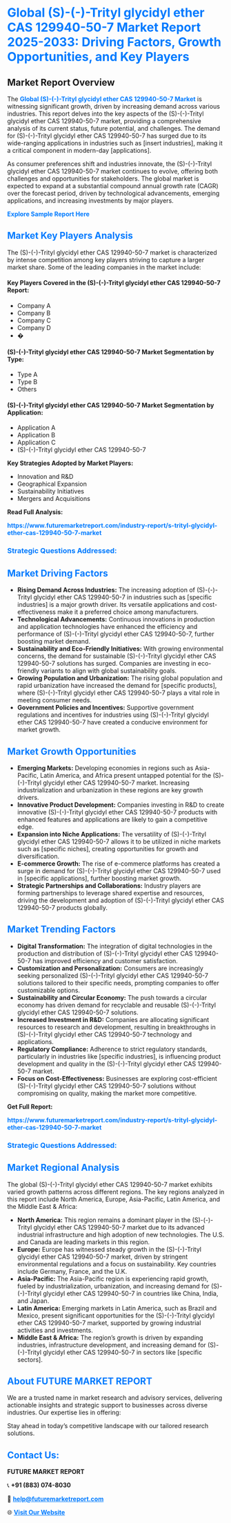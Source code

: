 <h1 style="color: #007BFF;">Global (S)-(-)-Trityl glycidyl ether CAS 129940-50-7 Market Report 2025-2033: Driving Factors, Growth Opportunities, and Key Players</h1>

<section id="overview">
<h2>Market Report Overview</h2>
<p>The <a href="https://www.futuremarketreport.com/industry-report/s-trityl-glycidyl-ether-cas-129940-50-7-market" style="color: #007BFF; text-decoration: none;"><strong>Global (S)-(-)-Trityl glycidyl ether CAS 129940-50-7 Market</strong></a> is witnessing significant growth, driven by increasing demand across various industries. This report delves into the key aspects of the (S)-(-)-Trityl glycidyl ether CAS 129940-50-7 market, providing a comprehensive analysis of its current status, future potential, and challenges. The demand for (S)-(-)-Trityl glycidyl ether CAS 129940-50-7 has surged due to its wide-ranging applications in industries such as [insert industries], making it a critical component in modern-day [applications].</p>
<p>As consumer preferences shift and industries innovate, the (S)-(-)-Trityl glycidyl ether CAS 129940-50-7 market continues to evolve, offering both challenges and opportunities for stakeholders. The global market is expected to expand at a substantial compound annual growth rate (CAGR) over the forecast period, driven by technological advancements, emerging applications, and increasing investments by major players.</p>
</section>

<section id="overview">
<p><a href="https://www.futuremarketreport.com/request-sample/reportId=116448" style="color: #007BFF; text-decoration: none;"><strong>Explore Sample Report Here</strong></a></p>
</section>

<section id="key-players">
<h2 style="color: #007BFF;">Market Key Players Analysis</h2>
<p>The (S)-(-)-Trityl glycidyl ether CAS 129940-50-7 market is characterized by intense competition among key players striving to capture a larger market share. Some of the leading companies in the market include:</p>
<h4>Key Players Covered in the (S)-(-)-Trityl glycidyl ether CAS 129940-50-7 Report:</h4>
<ul><li>Company A</li><li>Company B</li><li>Company C</li><li>Company D</li><li>�</li></ul>
<h4>(S)-(-)-Trityl glycidyl ether CAS 129940-50-7 Market Segmentation by Type:</h4>
<ul><li>Type A</li><li>Type B</li><li>Others</li></ul>

<h4>(S)-(-)-Trityl glycidyl ether CAS 129940-50-7 Market Segmentation by Application:</h4>
<ul><li>Application A</li><li>Application B</li><li>Application C</li><li>(S)-(-)-Trityl glycidyl ether CAS 129940-50-7</li></ul>
<p><strong>Key Strategies Adopted by Market Players:</strong></p>
<ul>
<li>Innovation and R&D</li>
<li>Geographical Expansion</li>
<li>Sustainability Initiatives</li>
<li>Mergers and Acquisitions</li>
</ul>
</section>

<section>
<p><strong>Read Full Analysis: </strong></p><a href="https://www.futuremarketreport.com/industry-report/s-trityl-glycidyl-ether-cas-129940-50-7-market" style="color: #007BFF; text-decoration: none;"><strong>https://www.futuremarketreport.com/industry-report/s-trityl-glycidyl-ether-cas-129940-50-7-market</strong></a>
<h3 style="color: #007BFF;">Strategic Questions Addressed:</h3>
</section>

<section id="driving-factors">
<h2 style="color: #007BFF;">Market Driving Factors</h2>
<ul>
<li><strong>Rising Demand Across Industries:</strong> The increasing adoption of (S)-(-)-Trityl glycidyl ether CAS 129940-50-7 in industries such as [specific industries] is a major growth driver. Its versatile applications and cost-effectiveness make it a preferred choice among manufacturers.</li>
<li><strong>Technological Advancements:</strong> Continuous innovations in production and application technologies have enhanced the efficiency and performance of (S)-(-)-Trityl glycidyl ether CAS 129940-50-7, further boosting market demand.</li>
<li><strong>Sustainability and Eco-Friendly Initiatives:</strong> With growing environmental concerns, the demand for sustainable (S)-(-)-Trityl glycidyl ether CAS 129940-50-7 solutions has surged. Companies are investing in eco-friendly variants to align with global sustainability goals.</li>
<li><strong>Growing Population and Urbanization:</strong> The rising global population and rapid urbanization have increased the demand for [specific products], where (S)-(-)-Trityl glycidyl ether CAS 129940-50-7 plays a vital role in meeting consumer needs.</li>
<li><strong>Government Policies and Incentives:</strong> Supportive government regulations and incentives for industries using (S)-(-)-Trityl glycidyl ether CAS 129940-50-7 have created a conducive environment for market growth.</li>
</ul>
</section>

<section id="growth-opportunities">
<h2 style="color: #007BFF;">Market Growth Opportunities</h2>
<ul>
<li><strong>Emerging Markets:</strong> Developing economies in regions such as Asia-Pacific, Latin America, and Africa present untapped potential for the (S)-(-)-Trityl glycidyl ether CAS 129940-50-7 market. Increasing industrialization and urbanization in these regions are key growth drivers.</li>
<li><strong>Innovative Product Development:</strong> Companies investing in R&D to create innovative (S)-(-)-Trityl glycidyl ether CAS 129940-50-7 products with enhanced features and applications are likely to gain a competitive edge.</li>
<li><strong>Expansion into Niche Applications:</strong> The versatility of (S)-(-)-Trityl glycidyl ether CAS 129940-50-7 allows it to be utilized in niche markets such as [specific niches], creating opportunities for growth and diversification.</li>
<li><strong>E-commerce Growth:</strong> The rise of e-commerce platforms has created a surge in demand for (S)-(-)-Trityl glycidyl ether CAS 129940-50-7 used in [specific applications], further boosting market growth.</li>
<li><strong>Strategic Partnerships and Collaborations:</strong> Industry players are forming partnerships to leverage shared expertise and resources, driving the development and adoption of (S)-(-)-Trityl glycidyl ether CAS 129940-50-7 products globally.</li>
</ul>
</section>

<section id="trending-factors">
<h2 style="color: #007BFF;">Market Trending Factors</h2>
<ul>
<li><strong>Digital Transformation:</strong> The integration of digital technologies in the production and distribution of (S)-(-)-Trityl glycidyl ether CAS 129940-50-7 has improved efficiency and customer satisfaction.</li>
<li><strong>Customization and Personalization:</strong> Consumers are increasingly seeking personalized (S)-(-)-Trityl glycidyl ether CAS 129940-50-7 solutions tailored to their specific needs, prompting companies to offer customizable options.</li>
<li><strong>Sustainability and Circular Economy:</strong> The push towards a circular economy has driven demand for recyclable and reusable (S)-(-)-Trityl glycidyl ether CAS 129940-50-7 solutions.</li>
<li><strong>Increased Investment in R&D:</strong> Companies are allocating significant resources to research and development, resulting in breakthroughs in (S)-(-)-Trityl glycidyl ether CAS 129940-50-7 technology and applications.</li>
<li><strong>Regulatory Compliance:</strong> Adherence to strict regulatory standards, particularly in industries like [specific industries], is influencing product development and quality in the (S)-(-)-Trityl glycidyl ether CAS 129940-50-7 market.</li>
<li><strong>Focus on Cost-Effectiveness:</strong> Businesses are exploring cost-efficient (S)-(-)-Trityl glycidyl ether CAS 129940-50-7 solutions without compromising on quality, making the market more competitive.</li>
</ul>
</section>

<section>
<p><strong>Get Full Report: </strong></p><a href="https://www.futuremarketreport.com/industry-report/s-trityl-glycidyl-ether-cas-129940-50-7-market" style="color: #007BFF; text-decoration: none;"><strong>https://www.futuremarketreport.com/industry-report/s-trityl-glycidyl-ether-cas-129940-50-7-market</strong></a>
<h3 style="color: #007BFF;">Strategic Questions Addressed:</h3>
</section>


<section id="regional-analysis">
<h2 style="color: #007BFF;">Market Regional Analysis</h2>
<p>The global (S)-(-)-Trityl glycidyl ether CAS 129940-50-7 market exhibits varied growth patterns across different regions. The key regions analyzed in this report include North America, Europe, Asia-Pacific, Latin America, and the Middle East & Africa:</p>
<ul>
<li><strong>North America:</strong> This region remains a dominant player in the (S)-(-)-Trityl glycidyl ether CAS 129940-50-7 market due to its advanced industrial infrastructure and high adoption of new technologies. The U.S. and Canada are leading markets in this region.</li>
<li><strong>Europe:</strong> Europe has witnessed steady growth in the (S)-(-)-Trityl glycidyl ether CAS 129940-50-7 market, driven by stringent environmental regulations and a focus on sustainability. Key countries include Germany, France, and the U.K.</li>
<li><strong>Asia-Pacific:</strong> The Asia-Pacific region is experiencing rapid growth, fueled by industrialization, urbanization, and increasing demand for (S)-(-)-Trityl glycidyl ether CAS 129940-50-7 in countries like China, India, and Japan.</li>
<li><strong>Latin America:</strong> Emerging markets in Latin America, such as Brazil and Mexico, present significant opportunities for the (S)-(-)-Trityl glycidyl ether CAS 129940-50-7 market, supported by growing industrial activities and investments.</li>
<li><strong>Middle East & Africa:</strong> The region’s growth is driven by expanding industries, infrastructure development, and increasing demand for (S)-(-)-Trityl glycidyl ether CAS 129940-50-7 in sectors like [specific sectors].</li>
</ul>
</section>

<footer>
<h2 style="color: #007BFF;">About FUTURE MARKET REPORT</h2>
<p>We are a trusted name in market research and advisory services, delivering actionable insights and strategic support to businesses across diverse industries. Our expertise lies in offering:</p>

<p>Stay ahead in today’s competitive landscape with our tailored research solutions.</p>

<h2 style="color: #007BFF;">Contact Us:</h2>
<p><strong>FUTURE MARKET REPORT</strong></p>
<p>📞 <strong>+91 (883) 074-8030</strong></p>
<p>📧 <strong><a href="mailto:help@futuremarketreport.com" style="color: #007BFF;">help@futuremarketreport.com</a></strong></p>
<p>🌐 <strong><a href="https://www.futuremarketreport.com/" style="color: #007BFF;">Visit Our Website</a></strong></p>
</footer>